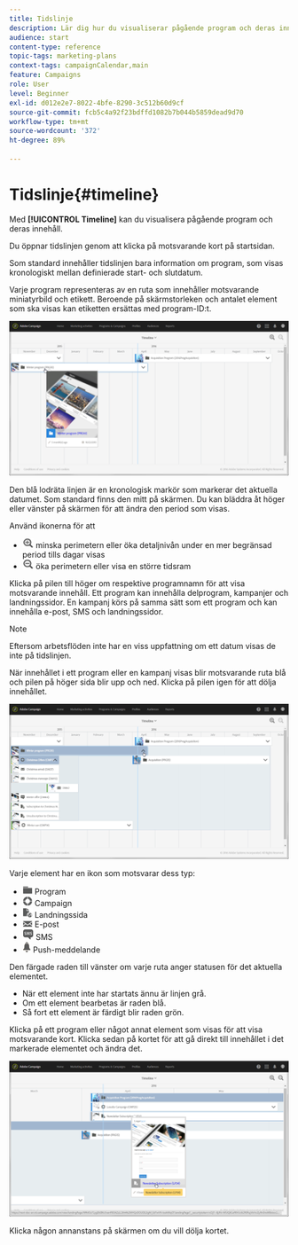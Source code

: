 ```yaml
---
title: Tidslinje
description: Lär dig hur du visualiserar pågående program och deras innehåll med gränssnittet Adobe Campaign Standard.
audience: start
content-type: reference
topic-tags: marketing-plans
context-tags: campaignCalendar,main
feature: Campaigns
role: User
level: Beginner
exl-id: d012e2e7-8022-4bfe-8290-3c512b60d9cf
source-git-commit: fcb5c4a92f23bdffd1082b7b044b5859dead9d70
workflow-type: tm+mt
source-wordcount: '372'
ht-degree: 89%

---
```


# Tidslinje{#timeline}

Med **[!UICONTROL Timeline]** kan du visualisera pågående program och deras innehåll.

Du öppnar tidslinjen genom att klicka på motsvarande kort på startsidan.

Som standard innehåller tidslinjen bara information om program, som visas kronologiskt mellan definierade start- och slutdatum.

Varje program representeras av en ruta som innehåller motsvarande miniatyrbild och etikett. Beroende på skärmstorleken och antalet element som ska visas kan etiketten ersättas med program-ID:t.

![](assets/timeline_1.png)

Den blå lodräta linjen är en kronologisk markör som markerar det aktuella datumet. Som standard finns den mitt på skärmen. Du kan bläddra åt höger eller vänster på skärmen för att ändra den period som visas.

Använd ikonerna för att

* ![](assets/timeline_zoom_in.png) minska perimetern eller öka detaljnivån under en mer begränsad period tills dagar visas
* ![](assets/timeline_zoom_out.png) öka perimetern eller visa en större tidsram

Klicka på pilen till höger om respektive programnamn för att visa motsvarande innehåll. Ett program kan innehålla delprogram, kampanjer och landningssidor. En kampanj körs på samma sätt som ett program och kan innehålla e-post, SMS och landningssidor.

>[!NOTE]
>
>Eftersom arbetsflöden inte har en viss uppfattning om ett datum visas de inte på tidslinjen.

När innehållet i ett program eller en kampanj visas blir motsvarande ruta blå och pilen på höger sida blir upp och ned. Klicka på pilen igen för att dölja innehållet.

![](assets/timeline_2.png)

Varje element har en ikon som motsvarar dess typ:

* ![](assets/timeline_program_icon.png) Program
* ![](assets/timeline_campaign_icon.png) Campaign
* ![](assets/timeline_lp_icon.png) Landningssida
* ![](assets/timeline_email_icon.png) E-post
* ![](assets/timeline_sms_icon.png) SMS
* ![](assets/timeline_push_icon.png) Push-meddelande

Den färgade raden till vänster om varje ruta anger statusen för det aktuella elementet.

* När ett element inte har startats ännu är linjen grå.
* Om ett element bearbetas är raden blå.
* Så fort ett element är färdigt blir raden grön.

Klicka på ett program eller något annat element som visas för att visa motsvarande kort. Klicka sedan på kortet för att gå direkt till innehållet i det markerade elementet och ändra det.

![](assets/timeline_3.png)

Klicka någon annanstans på skärmen om du vill dölja kortet.
